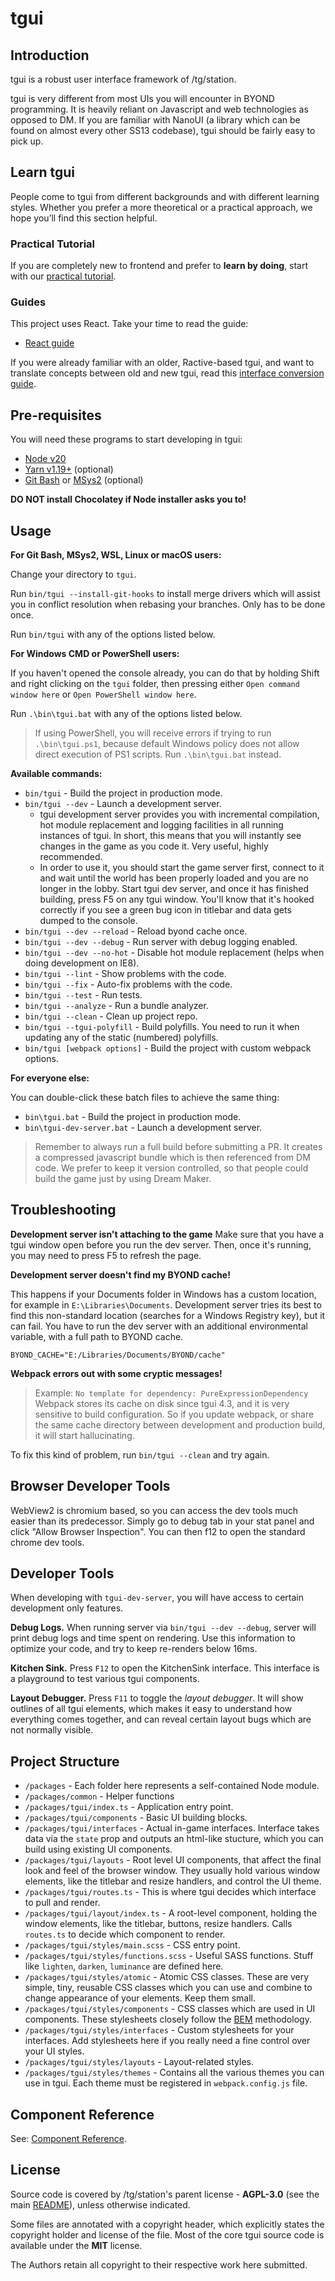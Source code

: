 # tgui

## Introduction

tgui is a robust user interface framework of /tg/station.

tgui is very different from most UIs you will encounter in BYOND programming.
It is heavily reliant on Javascript and web technologies as opposed to DM.
If you are familiar with NanoUI (a library which can be found on almost
every other SS13 codebase), tgui should be fairly easy to pick up.

## Learn tgui

People come to tgui from different backgrounds and with different
learning styles. Whether you prefer a more theoretical or a practical
approach, we hope you’ll find this section helpful.

### Practical Tutorial

If you are completely new to frontend and prefer to **learn by doing**,
start with our [practical tutorial](docs/tutorial-and-examples.md).

### Guides

This project uses React. Take your time to read the guide:

- [React guide](https://react.dev/learn)

If you were already familiar with an older, Ractive-based tgui, and want
to translate concepts between old and new tgui, read this
[interface conversion guide](docs/converting-old-tgui-interfaces.md).

## Pre-requisites

You will need these programs to start developing in tgui:

- [Node v20](https://nodejs.org/en/download/)
- [Yarn v1.19+](https://yarnpkg.com/en/docs/install) (optional)
- [Git Bash](https://git-scm.com/downloads)
  or [MSys2](https://www.msys2.org/) (optional)

**DO NOT install Chocolatey if Node installer asks you to!**

## Usage

**For Git Bash, MSys2, WSL, Linux or macOS users:**

Change your directory to `tgui`.

Run `bin/tgui --install-git-hooks` to install merge drivers which will
assist you in conflict resolution when rebasing your branches. Only has
to be done once.

Run `bin/tgui` with any of the options listed below.

**For Windows CMD or PowerShell users:**

If you haven't opened the console already, you can do that by holding
Shift and right clicking on the `tgui` folder, then pressing
either `Open command window here` or `Open PowerShell window here`.

Run `.\bin\tgui.bat` with any of the options listed below.

> If using PowerShell, you will receive errors if trying to run
> `.\bin\tgui.ps1`, because default Windows policy does not allow direct
> execution of PS1 scripts. Run `.\bin\tgui.bat` instead.

**Available commands:**

- `bin/tgui` - Build the project in production mode.
- `bin/tgui --dev` - Launch a development server.
  - tgui development server provides you with incremental compilation,
    hot module replacement and logging facilities in all running instances
    of tgui. In short, this means that you will instantly see changes in the
    game as you code it. Very useful, highly recommended.
  - In order to use it, you should start the game server first, connect to it
    and wait until the world has been properly loaded and you are no longer
    in the lobby. Start tgui dev server, and once it has finished building,
    press F5 on any tgui window. You'll know that it's hooked correctly if
    you see a green bug icon in titlebar and data gets dumped to the console.
- `bin/tgui --dev --reload` - Reload byond cache once.
- `bin/tgui --dev --debug` - Run server with debug logging enabled.
- `bin/tgui --dev --no-hot` - Disable hot module replacement (helps when
  doing development on IE8).
- `bin/tgui --lint` - Show problems with the code.
- `bin/tgui --fix` - Auto-fix problems with the code.
- `bin/tgui --test` - Run tests.
- `bin/tgui --analyze` - Run a bundle analyzer.
- `bin/tgui --clean` - Clean up project repo.
- `bin/tgui --tgui-polyfill` - Build polyfills. You need to run it when updating any of the static (numbered) polyfills.
- `bin/tgui [webpack options]` - Build the project with custom webpack
  options.

**For everyone else:**

You can double-click these batch files to achieve the same thing:

- `bin\tgui.bat` - Build the project in production mode.
- `bin\tgui-dev-server.bat` - Launch a development server.

> Remember to always run a full build before submitting a PR. It creates
> a compressed javascript bundle which is then referenced from DM code.
> We prefer to keep it version controlled, so that people could build the
> game just by using Dream Maker.

## Troubleshooting

**Development server isn't attaching to the game**
Make sure that you have a tgui window open before you run the dev server. Then,
once it's running, you may need to press F5 to refresh the page.

**Development server doesn't find my BYOND cache!**

This happens if your Documents folder in Windows has a custom location, for
example in `E:\Libraries\Documents`. Development server tries its best to find
this non-standard location (searches for a Windows Registry key), but it can
fail. You have to run the dev server with an additional environmental
variable, with a full path to BYOND cache.

```
BYOND_CACHE="E:/Libraries/Documents/BYOND/cache"
```

**Webpack errors out with some cryptic messages!**

> Example: `No template for dependency: PureExpressionDependency`
> Webpack stores its cache on disk since tgui 4.3, and it is very sensitive
> to build configuration. So if you update webpack, or share the same cache
> directory between development and production build, it will start
> hallucinating.

To fix this kind of problem, run `bin/tgui --clean` and try again.

## Browser Developer Tools

WebView2 is chromium based, so you can access the dev tools much easier than its
predecessor. Simply go to debug tab in your stat panel and click "Allow Browser
Inspection". You can then f12 to open the standard chrome dev tools.

## Developer Tools

When developing with `tgui-dev-server`, you will have access to certain
development only features.

**Debug Logs.**
When running server via `bin/tgui --dev --debug`, server will print debug
logs and time spent on rendering. Use this information to optimize your
code, and try to keep re-renders below 16ms.

**Kitchen Sink.**
Press `F12` to open the KitchenSink interface. This interface is a
playground to test various tgui components.

**Layout Debugger.**
Press `F11` to toggle the _layout debugger_. It will show outlines of
all tgui elements, which makes it easy to understand how everything comes
together, and can reveal certain layout bugs which are not normally visible.

## Project Structure

- `/packages` - Each folder here represents a self-contained Node module.
- `/packages/common` - Helper functions
- `/packages/tgui/index.ts` - Application entry point.
- `/packages/tgui/components` - Basic UI building blocks.
- `/packages/tgui/interfaces` - Actual in-game interfaces.
  Interface takes data via the `state` prop and outputs an html-like stucture,
  which you can build using existing UI components.
- `/packages/tgui/layouts` - Root level UI components, that affect the final
  look and feel of the browser window. They usually hold various window
  elements, like the titlebar and resize handlers, and control the UI theme.
- `/packages/tgui/routes.ts` - This is where tgui decides which interface to
  pull and render.
- `/packages/tgui/layout/index.ts` - A root-level component, holding the
  window elements, like the titlebar, buttons, resize handlers. Calls
  `routes.ts` to decide which component to render.
- `/packages/tgui/styles/main.scss` - CSS entry point.
- `/packages/tgui/styles/functions.scss` - Useful SASS functions.
  Stuff like `lighten`, `darken`, `luminance` are defined here.
- `/packages/tgui/styles/atomic` - Atomic CSS classes.
  These are very simple, tiny, reusable CSS classes which you can use and
  combine to change appearance of your elements. Keep them small.
- `/packages/tgui/styles/components` - CSS classes which are used
  in UI components. These stylesheets closely follow the
  [BEM](https://en.bem.info/methodology/) methodology.
- `/packages/tgui/styles/interfaces` - Custom stylesheets for your interfaces.
  Add stylesheets here if you really need a fine control over your UI styles.
- `/packages/tgui/styles/layouts` - Layout-related styles.
- `/packages/tgui/styles/themes` - Contains all the various themes you can
  use in tgui. Each theme must be registered in `webpack.config.js` file.

## Component Reference

See: [Component Reference](docs/component-reference.md).

## License

Source code is covered by /tg/station's parent license - **AGPL-3.0**
(see the main [README](../README.md)), unless otherwise indicated.

Some files are annotated with a copyright header, which explicitly states
the copyright holder and license of the file. Most of the core tgui
source code is available under the **MIT** license.

The Authors retain all copyright to their respective work here submitted.

